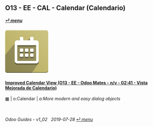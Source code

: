 ## O13 - EE - CAL - Calendar (Calendario)
#### [_&#x23CE; menu_](/o13/ee/o13-ee-guides_menu.md)  
### ![cal](/doc/img/calendar.png)

#### [Improved Calendar View (O13 - EE - Odoo Mates - n/v - 02:41 - Vista Mejorada de Calendario)](https://youtube.com/embed/F0sivQZKT54?autoplay=1&start=0&end=1m23s&rel=0)  
&#x25A6; | o:Calendar | _a:More modern and easy dialog objects_

<br>
	
###### Odoo Guides - v1_02 &nbsp; 2019-07-28  [_&#x23CE; menu_](/o13/ee/o13-ee-calendar_guides_menu.md)  
